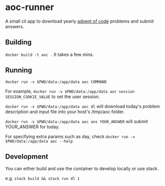 # aoc-runner
A small cli app to download yearly [advent of code](https://adventofcode.com/) problems and submit answers.

## Building
```docker build -t aoc .``` It takes a few mins.

## Running
```docker run -v $PWD/data:/app/data aoc COMMAND```

For example,
```docker run -v $PWD/data:/app/data aoc session SESSION_COOKIE_VALUE``` to set the user session.

```docker run -v $PWD/data:/app/data aoc dl``` will download today's problem description and input file into your host's /tmp/aoc folder.

```docker run -v $PWD/data:/app/data aoc ans YOUR_ANSWER``` will submit YOUR_ANSWER for today.

For specifying extra params such as day, check
```docker run -v $PWD/data:/app/data aoc --help```

## Development
You can either build and use the container to develop locally or use stack.

e.g. `stack build && stack run dl 1`
